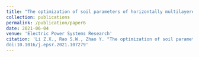 ```yaml
---
title: "The optimization of soil parameters of horizontally multilayered soil in frequency domain by genetic algorithm with considering dynamic state field"
collection: publications
permalink: /publication/paper6
date: 2021-06-04
venue: 'Electric Power Systems Research'
citation: 'Li Z.X., Rao S.W., Zhao Y. "The optimization of soil parameters of horizontally multilayered soil in frequency domain by genetic algorithm with considering dynamic state field", Electric Power Systems Research, 198.
doi:10.1016/j.epsr.2021.107279'
---
```

